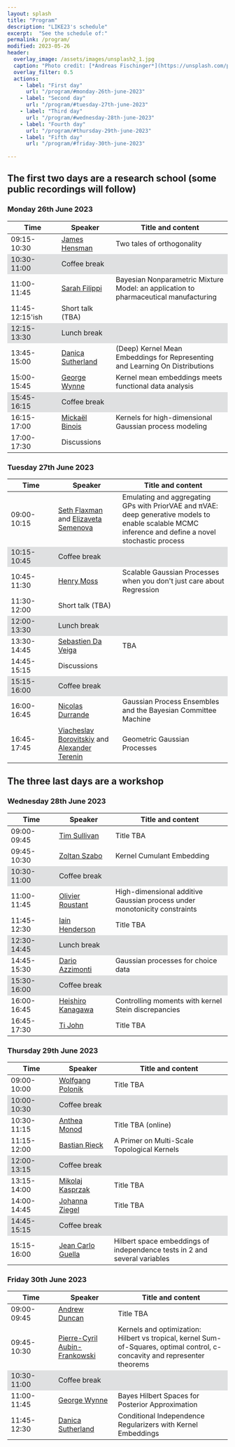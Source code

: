 ```yaml
---
layout: splash
title: "Program"
description: "LIKE23's schedule"
excerpt:  "See the schedule of:"
permalink: /program/
modified: 2023-05-26
header:
  overlay_image: /assets/images/unsplash2_1.jpg
  caption: "Photo credit: [*Andreas Fischinger*](https://unsplash.com/photos/xosBoKRT0qE)"
  overlay_filter: 0.5
  actions:
    - label: "First day"
      url: "/program/#monday-26th-june-2023"
    - label: "Second day"
      url: "/program/#tuesday-27th-june-2023"
    - label: "Third day"
      url: "/program/#wednesday-28th-june-2023"
    - label: "Fourth day"
      url: "/program/#thursday-29th-june-2023"
    - label: "Fifth day"
      url: "/program/#friday-30th-june-2023"
      
---
```

<style>
	.coffee-break {
		background-color: #dfe0e1;
	}
</style>
 

## The first two days are a research school (some public recordings will follow)

### Monday 26th June 2023

<table>
<thead>
	<tr>
		<th> &nbsp;&nbsp;&nbsp;&nbsp;&nbsp;&nbsp;Time&nbsp;&nbsp;&nbsp;&nbsp;&nbsp;&nbsp; </th>
		<th> &nbsp;&nbsp;&nbsp;&nbsp;Speaker&nbsp;&nbsp;&nbsp;&nbsp; </th>
		<th> Title and content </th>
	</tr>
</thead>
<tbody>
	<tr>
		<td> 09:15-10:30  </td>
		<td> 
		    <a href="https://scholar.google.com/citations?user=l8dX3ssAAAAJ&hl=en" target="_blank">James Hensman</a>
		</td>
		<td> 
		    Two tales of orthogonality
		</td>
	</tr>
  <tr class="coffee-break">
		<td> 10:30-11:00  </td>
		<td> 
		    Coffee break
		</td>
		<td> 
		</td>
	</tr>
	<tr>
		<td> 11:00-11:45 </td>
		<td> 
		    <a href="https://www.imperial.ac.uk/people/s.filippi" target="_blank">Sarah Filippi</a> 
		</td>
		<td> 
		   Bayesian Nonparametric Mixture Model: an application to pharmaceutical manufacturing
	    </td>
	</tr>
    <tr>
		<td> 11:45-12:15'ish </td>
		<td> 
		    Short talk (TBA)
		</td>
		<td> 
	    </td>
	</tr>
  <tr class="coffee-break">
		<td> 12:15-13:30  </td>
		<td> 
		    Lunch break
		</td>
		<td> 
		</td>
	</tr>
    <tr>
		<td> 13:45-15:00 </td>
		<td> 
		    <a href="https://djsutherland.ml/" target="_blank">Danica Sutherland</a> 
		</td>
		<td> 
		   (Deep) Kernel Mean Embeddings for Representing and Learning On Distributions
	    </td>
	</tr>
    <tr>
		<td> 15:00-15:45 </td>
		<td> 
		    <a href="https://georgewynne.github.io/" target="_blank"> George Wynne</a> 
		</td>
		<td> 
		    Kernel mean embeddings meets functional data analysis
	    </td>
	</tr>
  <tr class="coffee-break">
		<td> 15:45-16:15  </td>
		<td> 
		    Coffee break
		</td>
		<td> 
		</td>
	</tr>
    <tr>
		<td> 16:15-17:00 </td>
		<td> 
		    <a href="https://sites.google.com/site/mickaelbinoishomepage/" target="_blank">Mickaël Binois</a> 
		</td>
		<td> Kernels for high-dimensional Gaussian process modeling
	    </td>
	</tr>
    <tr>
		<td> 17:00-17:30 </td>
		<td> 
		    Discussions 
		</td>
		<td> 
	    </td>
	</tr>
</tbody>
</table>


### Tuesday 27th June 2023

<table>
<thead>
	<tr>
		<th> &nbsp;&nbsp;&nbsp;&nbsp;&nbsp;&nbsp;Time&nbsp;&nbsp;&nbsp;&nbsp;&nbsp;&nbsp; </th>
		<th> &nbsp;&nbsp;&nbsp;&nbsp;Speaker&nbsp;&nbsp;&nbsp;&nbsp; </th>
		<th> Title and content </th>
	</tr>
</thead>
<tbody>
	<tr>
		<td> 09:00-10:15  </td>
		<td> 
        <a href="https://sethrf.com/" target="_blank">Seth Flaxman</a> and 
		    <a href="https://www.elizaveta-semenova.com/" target="_blank">Elizaveta Semenova</a>
		</td>
		<td> 
		    Emulating and aggregating GPs with PriorVAE and πVAE: deep generative models to enable scalable MCMC inference and define a novel stochastic process
		</td>
	</tr>
  <tr class="coffee-break">
		<td> 10:15-10:45  </td>
		<td> 
		    Coffee break
		</td>
		<td> 
		</td>
	</tr>
    <tr>
		<td> 10:45-11:30  </td>
		<td> 
		    <a href="https://henrymoss.github.io/" target="_blank"> Henry Moss </a>
		</td>
		<td> 
		  Scalable Gaussian Processes when you don't just care about Regression
		</td>
	</tr>
	<tr>
		<td> 11:30-12:00 </td>
		<td> 
		    Short talk (TBA)
		</td>
		<td> 
	    </td>
	</tr>
  <tr class="coffee-break">
		<td> 12:00-13:30  </td>
		<td> 
		    Lunch break
		</td>
		<td> 
		</td>
	</tr>
  <tr>
		<td> 13:30-14:45 </td>
		<td> 
		    <a href="https://ensai.fr/en/equipe/da-veiga-sebastien/" target="_blank"> Sebastien Da Veiga </a> 
		</td>
		<td> 
		   TBA
	    </td>
	</tr>
    <tr>
		<td> 14:45-15:15 </td>
		<td> 
		   Discussions 
		</td>
		<td> 
	    </td>
	</tr>
  <tr class="coffee-break">
		<td> 15:15-16:00  </td>
		<td> 
		    Coffee break
		</td>
		<td> 
		</td>
	</tr>
    <tr>
		<td> 16:00-16:45 </td>
		<td> 
		    <a href="https://sites.google.com/site/nicolasdurrandehomepage/" target="_blank"> Nicolas Durrande </a> 
		</td>
		<td> 
		    Gaussian Process Ensembles and the Bayesian Committee Machine 
	    </td>
	</tr>
    <tr>
		<td> 16:45-17:45 </td>
		<td> 
		    <a href="https://vab.im/" target="_blank">Viacheslav Borovitskiy</a>
      and <a href="https://avt.im/" target="_blank">Alexander Terenin</a>
		</td>
		<td>
	        Geometric Gaussian Processes
	    </td>
	</tr>
</tbody>
</table>

## The three last days are a workshop 

### Wednesday 28th June 2023

<table>
<thead>
	<tr>
		<th> &nbsp;&nbsp;&nbsp;&nbsp;&nbsp;&nbsp;Time&nbsp;&nbsp;&nbsp;&nbsp;&nbsp;&nbsp; </th>
		<th> &nbsp;&nbsp;&nbsp;&nbsp;Speaker&nbsp;&nbsp;&nbsp;&nbsp; </th>
		<th> Title and content </th>
	</tr>
</thead>
<tbody>
	<tr>
		<td> 09:00-09:45 </td>
		<td> 
		    <a href="http://www.tjsullivan.org.uk/" target="_blank">Tim Sullivan</a>
		</td>
		<td> 
		    Title TBA
		</td>
	</tr>
	<tr>
		<td> 09:45-10:30 </td>
		<td> 
		    <a href="https://zoltansz.github.io/" target="_blank">Zoltan Szabo</a> 
		</td>
		<td> 
		   Kernel Cumulant Embedding
	    </td>
	</tr>
  <tr class="coffee-break">
		<td> 10:30-11:00  </td>
		<td> 
		    Coffee break
		</td>
		<td> 
		</td>
	</tr>
	<tr>
		<td> 11:00-11:45 </td>
		<td> 
		    <a href="https://olivier-roustant.fr/" target="_blank">Olivier Roustant</a> 
		</td>
		<td> 
    High-dimensional additive Gaussian process under monotonicity constraints
	    </td>
	</tr>
    <tr>
		<td> 11:45-12:30 </td>
		<td> 
		    <a href="https://iain-pl-henderson.github.io/i-henders/about" target="_blank">Iain Henderson</a>
		</td>
		<td> 
		    Title TBA
	    </td>
	</tr>
  <tr class="coffee-break">
		<td> 12:30-14:45  </td>
		<td> 
		    Lunch break
		</td>
		<td> 
		</td>
	</tr>
    <tr>
		<td> 14:45-15:30 </td>
		<td> 
		    <a href="https://sites.google.com/view/darioazzimonti/home" target="_blank">Dario Azzimonti</a> 
		</td>
		<td> 
		    Gaussian processes for choice data
	    </td>
	</tr>
  <tr class="coffee-break">
		<td> 15:30-16:00  </td>
		<td> 
		    Coffee break
		</td>
		<td> 
		</td>
	</tr>
    <tr>
		<td> 16:00-16:45 </td>
		<td> 
		    <a href="https://noukoudashisoup.github.io/" target="_blank">Heishiro Kanagawa</a> 
		</td>
		<td> 
		    Controlling moments with kernel Stein discrepancies
	    </td>
	</tr>
    <tr>
		<td> 16:45-17:30 </td>
		<td> 
			<a href="http://www.infinitecuriosity.org/about/" target="_blank">Ti John</a> 
		</td>
		<td> 
      Title TBA
	    </td>
	</tr>
</tbody>
</table>


### Thursday 29th June 2023


<table>
<thead>
	<tr>
		<th> &nbsp;&nbsp;&nbsp;&nbsp;&nbsp;&nbsp;Time&nbsp;&nbsp;&nbsp;&nbsp;&nbsp;&nbsp; </th>
		<th> &nbsp;&nbsp;&nbsp;&nbsp;Speaker&nbsp;&nbsp;&nbsp;&nbsp; </th>
		<th> Title and content </th>
	</tr>
</thead>
<tbody>
	<tr>
		<td> 09:00-10:00 </td>
		<td> 
		    <a href="https://www.stat.ucdavis.edu/~polonik/WP-personal-home.html" target="_blank">Wolfgang Polonik</a>
		</td>
		<td> 
		    Title TBA
		</td>
	</tr>
  <tr class="coffee-break">
		<td> 10:00-10:30  </td>
		<td> 
		    Coffee break
		</td>
		<td> 
		</td>
	</tr>
	<tr>
		<td> 10:30-11:15 </td>
		<td> 
		    <a href="https://www.imperial.ac.uk/people/a.monod" target="_blank">Anthea Monod</a> 
		</td>
		<td> 
		   Title TBA (online)
	    </td>
	</tr>
	<tr>
		<td> 11:15-12:00 </td>
		<td> 
		    <a href="https://bastian.rieck.me/" target="_blank">Bastian Rieck</a> 
		</td>
		<td> 
		  A Primer on Multi-Scale Topological Kernels
	    </td>
	</tr>
  <tr class="coffee-break">
		<td> 12:00-13:15  </td>
		<td> 
		    Coffee break
		</td>
		<td> 
		</td>
	</tr>
    <tr>
		<td> 13:15-14:00 </td>
		<td> 
		    <a href="https://www.mikolajkasprzak.com/research" target="_blank">Mikolaj Kasprzak</a>
		</td>
		<td> 
		    Title TBA
	    </td>
	</tr>
    <tr>
		<td> 14:00-14:45 </td>
		<td> 
		    <a href="https://scholar.google.com/citations?user=KDhGvNQAAAAJ&hl=en" target="_blank">Johanna Ziegel</a> 
		</td>
		<td> 
		   Title TBA
	    </td>
	</tr>
  <tr class="coffee-break">
		<td> 14:45-15:15  </td>
		<td> 
		    Coffee break
		</td>
		<td> 
		</td>
	</tr>
    <tr>
		<td> 15:15-16:00</td>
		<td> 
		    <a href="https://jeanguella.wixsite.com/jeanguella" target="_blank">Jean Carlo Guella</a> 
		</td>
		<td> 
		    Hilbert space embeddings of independence tests in 2 and several variables
	    </td>
	</tr>
</tbody>
</table>


### Friday 30th June 2023

<table>
<thead>
	<tr>
		<th> &nbsp;&nbsp;&nbsp;&nbsp;&nbsp;&nbsp;Time&nbsp;&nbsp;&nbsp;&nbsp;&nbsp;&nbsp; </th>
		<th> &nbsp;&nbsp;&nbsp;&nbsp;Speaker&nbsp;&nbsp;&nbsp;&nbsp; </th>
		<th> Title and content </th>
	</tr>
</thead>
<tbody>
	<tr>
		<td> 09:00-09:45 </td>
		<td> 
		    <a href="https://www.ma.imperial.ac.uk/~aduncan/" target="_blank">Andrew Duncan</a>
		</td>
		<td> 
		    Title TBA
		</td>
	</tr>
	<tr>
		<td> 09:45-10:30 </td>
		<td> 
		    <a href="https://pcaubin.github.io/" target="_blank">Pierre-Cyril Aubin-Frankowski</a> 
		</td>
		<td> 
		   Kernels and optimization: Hilbert vs tropical, kernel Sum-of-Squares, optimal control, c-concavity and representer theorems
	    </td>
	</tr>
  <tr class="coffee-break">
		<td> 10:30-11:00  </td>
		<td> 
		    Coffee break
		</td>
		<td> 
		</td>
	</tr>
	<tr>
		<td> 11:00-11:45 </td>
		<td> 
		    <a href="https://georgewynne.github.io/" target="_blank">George Wynne</a> 
		</td>
		<td> 
		   Bayes Hilbert Spaces for Posterior Approximation
	    </td>
	</tr>
    <tr>
		<td> 11:45-12:30 </td>
		<td> 
		    <a href="https://djsutherland.ml/" target="_blank">Danica Sutherland</a>
		</td>
		<td> 
		    Conditional Independence Regularizers with Kernel Embeddings
	    </td>
	</tr>
</tbody>
</table>
